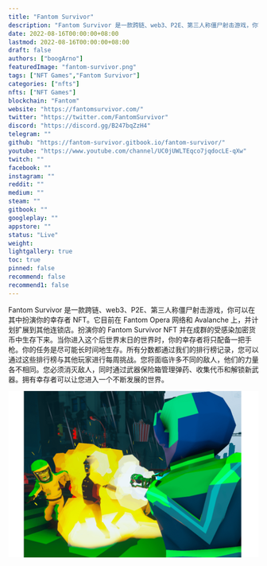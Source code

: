 ```yaml
---
title: "Fantom Survivor"
description: "Fantom Survivor 是一款跨链、web3、P2E、第三人称僵尸射击游戏，你可以在其中扮演你的幸存者 NFT。"
date: 2022-08-16T00:00:00+08:00
lastmod: 2022-08-16T00:00:00+08:00
draft: false
authors: ["boogArno"]
featuredImage: "fantom-survivor.png"
tags: ["NFT Games","Fantom Survivor"]
categories: ["nfts"]
nfts: ["NFT Games"]
blockchain: "Fantom"
website: "https://fantomsurvivor.com/"
twitter: "https://twitter.com/FantomSurvivor"
discord: "https://discord.gg/B247bqZzH4"
telegram: ""
github: "https://fantom-survivor.gitbook.io/fantom-survivor/"
youtube: "https://www.youtube.com/channel/UC0jUWLTEqco7jqdocLE-qXw"
twitch: ""
facebook: ""
instagram: ""
reddit: ""
medium: ""
steam: ""
gitbook: ""
googleplay: ""
appstore: ""
status: "Live"
weight: 
lightgallery: true
toc: true
pinned: false
recommend: false
recommend1: false
---
```

<p>Fantom Survivor 是一款跨链、web3、P2E、第三人称僵尸射击游戏，你可以在其中扮演你的幸存者 NFT。它目前在 Fantom Opera 网络和 Avalanche 上，并计划扩展到其他连锁店。扮演你的 Fantom Survivor NFT 并在成群的受感染加密货币中生存下来。当你进入这个后世界末日的世界时，你的幸存者将只配备一把手枪。你的任务是尽可能长时间地生存。所有分数都通过我们的排行榜记录，您可以通过这些排行榜与其他玩家进行每周挑战。您将面临许多不同的敌人，他们的力量各不相同。您必须消灭敌人，同时通过武器保险箱管理弹药、收集代币和解锁新武器。拥有幸存者可以让您进入一个不断发展的世界。</p>

![fantomsurvivor-dapp-games-avalanche-image1_a547b33396b95ab3a1ed86c4bfb38a0d](fantomsurvivor-dapp-games-avalanche-image1_a547b33396b95ab3a1ed86c4bfb38a0d.png)
